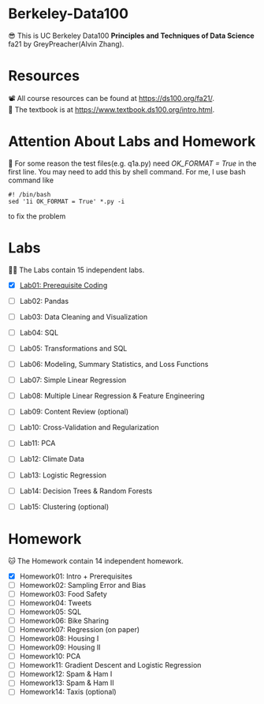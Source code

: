 # Berkeley-Data100
😎 This is UC Berkeley Data100 **Principles and Techniques of Data Science** fa21 by GreyPreacher(Alvin Zhang).

# Resources
📽 All course resources can be found at https://ds100.org/fa21/.  
📖 The textbook is at https://www.textbook.ds100.org/intro.html.

# Attention About Labs and Homework
🎃 For some reason the test files(e.g. q1a.py) need *OK_FORMAT = True* in the first line. You may need to add this by shell command. For me, I use bash command like  

    #! /bin/bash  
    sed '1i OK_FORMAT = True' *.py -i  

to fix the problem

# Labs
🐱‍👓 The Labs contain 15 independent labs. 

- [x] [Lab01: Prerequisite Coding](https://github.com/GreyPreacher/Berkeley-Data100/tree/main/Lab/lab01)
- [ ] Lab02: Pandas
- [ ] Lab03: Data Cleaning and Visualization
- [ ] Lab04: SQL
- [ ] Lab05: Transformations and SQL 
- [ ] Lab06: Modeling, Summary Statistics, and Loss Functions
- [ ] Lab07: Simple Linear Regression
- [ ] Lab08: Multiple Linear Regression & Feature Engineering
- [ ] Lab09: Content Review (optional)
- [ ] Lab10: Cross-Validation and Regularization
- [ ] Lab11: PCA
- [ ] Lab12: Climate Data 
- [ ] Lab13: Logistic Regression
- [ ] Lab14: Decision Trees & Random Forests
- [ ] Lab15: Clustering (optional)


# Homework
🐱 The Homework contain 14 independent homework. 

- [x] Homework01: Intro + Prerequisites
- [ ] Homework02: Sampling Error and Bias
- [ ] Homework03: Food Safety
- [ ] Homework04: Tweets
- [ ] Homework05: SQL
- [ ] Homework06: Bike Sharing
- [ ] Homework07: Regression (on paper)
- [ ] Homework08: Housing I 
- [ ] Homework09: Housing II
- [ ] Homework10: PCA
- [ ] Homework11: Gradient Descent and Logistic Regression
- [ ] Homework12: Spam & Ham I 
- [ ] Homework13: Spam & Ham II
- [ ] Homework14: Taxis (optional)
